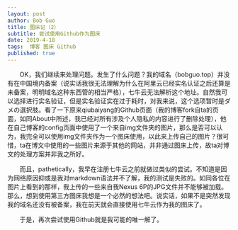 ```yaml
---
layout: post
author: Bob Guo
title: 图床记（2）
subtitle: 尝试使用Github作为图床
date: 2019-4-18
tags:  博客 图床 Github
published: true
---
```


&nbsp;&nbsp;&nbsp;&nbsp;&nbsp;&nbsp;&nbsp;OK，我们继续来处理问题。发生了什么问题？我的域名（bobguo.top）并没有在中国境内备案（说实话我很无法理解为什么在阿里云已经实名认证之后还算是未备案，明明域名这种东西管的相当严格），七牛云无法解析这个地址。自然我可以选择进行实名验证，但是实名验证实在过于耗时，对我来说，这个选项暂时是ダメの選択肢。看了一下原来qiubaiyang的Github页面（我的博客fork自ta的页面，如同About中所述，我已经对所有涉及个人隐私的内容进行了删除处理），他在自己博客的config页面中使用了一个来自img文件夹的图片，那么是否可以认为，我完全可以使用img文件夹作为一个图床使用，以此来上传自己的图片？很可惜，ta在博文中使用的一些图片来源于其他的网站，并非通过图床上传，故ta对博文的处理方案并非我之所好。  

&nbsp;&nbsp;&nbsp;&nbsp;&nbsp;&nbsp;&nbsp;而且，pathetically，我早在注册七牛云之前就做过类似的尝试。不知道是因为网络原因抑或是我对markdown语法并不了解，我的测试是失败的。如同各位在图片上看到的那样，我上传的一些来自我Nexus 6P的JPG文件并不能够被加载。那么，想到使用第三方图床我想是一个必然的想法吧。说实话，如果不是突然发现我的域名还没有被备案，我在前天就会直接使用七牛云作为我的图床了。  

&nbsp;&nbsp;&nbsp;&nbsp;&nbsp;&nbsp;&nbsp;于是，再次尝试使用Github就是我可能的唯一解了。